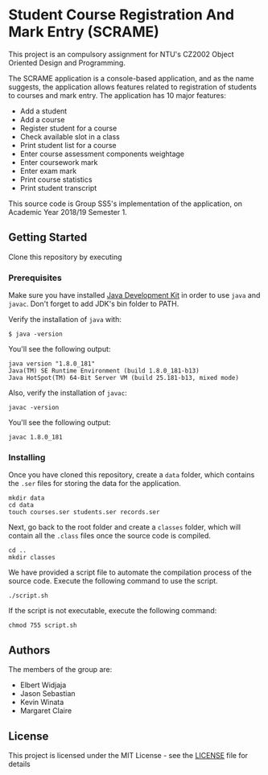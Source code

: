 # Student Course Registration And Mark Entry (SCRAME)

This project is an compulsory assignment for NTU's CZ2002 Object Oriented Design and Programming.

The SCRAME application is a console-based application, and as the name suggests, the application allows features related to registration of students to courses and mark entry. The application has 10 major features:

* Add a student
* Add a course
* Register student for a course
* Check available slot in a class
* Print student list for a course
* Enter course assessment components weightage
* Enter coursework mark
* Enter exam mark
* Print course statistics
* Print student transcript

This source code is Group SS5's implementation of the application, on Academic Year 2018/19 Semester 1.

## Getting Started

Clone this repository by executing

### Prerequisites

Make sure you have installed [Java Development Kit](https://www.oracle.com/technetwork/java/javase/downloads/index.html) in order to use `java` and `javac`. Don't forget to add JDK's bin folder to PATH.

Verify the installation of `java` with:

```
$ java -version
```

You'll see the following output:

```
java version "1.8.0_181"
Java(TM) SE Runtime Environment (build 1.8.0_181-b13)
Java HotSpot(TM) 64-Bit Server VM (build 25.181-b13, mixed mode)
```

Also, verify the installation of `javac`:

```
javac -version
```

You'll see the following output:

```
javac 1.8.0_181
```

### Installing

Once you have cloned this repository, create a `data` folder, which contains the `.ser` files for storing the data for the application.

```
mkdir data
cd data
touch courses.ser students.ser records.ser
```

Next, go back to the root folder and create a `classes` folder, which will contain all the `.class` files once the source code is compiled.

```
cd ..
mkdir classes
```

We have provided a script file to automate the compilation process of the source code. Execute the following command to use the script.

```
./script.sh
```

If the script is not executable, execute the following command:

```
chmod 755 script.sh
```

## Authors
The members of the group are:
* Elbert Widjaja
* Jason Sebastian
* Kevin Winata
* Margaret Claire

## License

This project is licensed under the MIT License - see the [LICENSE](LICENSE) file for details
